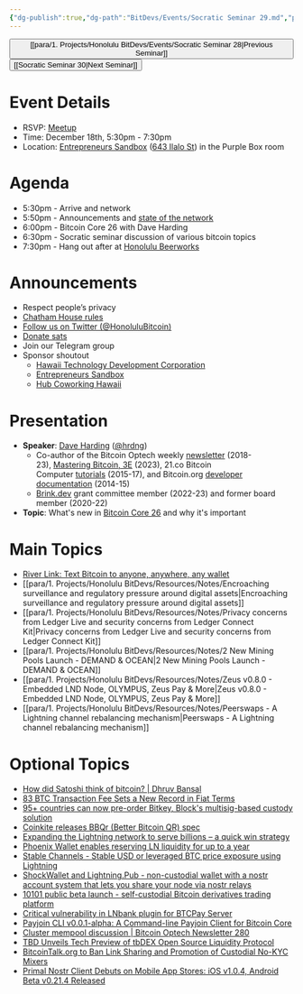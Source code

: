 ```yaml
---
{"dg-publish":true,"dg-path":"BitDevs/Events/Socratic Seminar 29.md","permalink":"/bit-devs/events/socratic-seminar-29/","title":"Socratic Seminar 29","tags":["bitdevs","bitcoin","resource","socratic-29"],"noteIcon":"3","created":"2023-10-19T20:26:53.899-10:00","updated":"2023-12-16T21:21:30.863-10:00"}
---
```




<button class="obsidian-button previous-seminar">[[para/1. Projects/Honolulu BitDevs/Events/Socratic Seminar 28\|Previous Seminar]]</button> <button class="obsidian-button next-seminar">[[Socratic Seminar 30\|Next Seminar]]</button>

# Event Details

- RSVP: [Meetup](https://www.meetup.com/honolulu-bitdevs/events/296852082/)
- Time: December 18th, 5:30pm - 7:30pm
- Location: [Entrepreneurs Sandbox](https://sandboxhawaii.org/) ([643 Ilalo St](https://goo.gl/maps/3Zj38htV13iUn4dcA)) in the Purple Box room

# Agenda

- 5:30pm - Arrive and network  
- 5:50pm - Announcements and [state of the network](https://bitcoin.clarkmoody.com/dashboard/)
- 6:00pm - Bitcoin Core 26 with Dave Harding
- 6:30pm - Socratic seminar discussion of various bitcoin topics
- 7:30pm - Hang out after at [Honolulu Beerworks](https://www.honolulubeerworks.com/)

# Announcements

- Respect people’s privacy
- [Chatham House rules](https://www.chathamhouse.org/about-us/chatham-house-rule)
- [Follow us on Twitter (@HonoluluBitcoin)](https://twitter.com/HonoluluBitcoin)
- [Donate sats](https://checkout.opennode.com/p/5dea6b7a-d33c-4fda-b54c-98f092814c7d)
- Join our Telegram group
- Sponsor shoutout
	- [Hawaii Technology Development Corporation](https://www.htdc.org/about/)
	- [Entrepreneurs Sandbox](https://sandboxhawaii.org/)
	- [Hub Coworking Hawaii](https://hubcoworkinghi.com/)

# Presentation

- **Speaker**: [Dave Harding](https://dtrt.org/) ([@hrdng](https://twitter.com/hrdng?lang=en))
	- Co-author of the Bitcoin Optech weekly [newsletter](https://bitcoinops.org/en/newsletters/) (2018-23), [Mastering Bitcoin, 3E](https://learning.oreilly.com/library/view/mastering-bitcoin-3rd/9781098150082/) (2023), 21.co Bitcoin Computer [tutorials](https://web.archive.org/web/20170606062213/https:/21.co/learn/) (2015-17), and Bitcoin.org [developer documentation](https://btcinformation.org/en/developer-documentation) (2014-15)
	- [Brink.dev](https://brink.dev/) grant committee member (2022-23) and former board member (2020-22)
- **Topic**: What's new in [Bitcoin Core 26](https://www.nobsbitcoin.com/bitcoin-core-v26-0/) and why it's important

# Main Topics

- [River Link: Text Bitcoin to anyone, anywhere, any wallet](https://blog.river.com/introducing-river-link-text-bitcoin-to-anyone-anywhere-any-wallet/)
- [[para/1. Projects/Honolulu BitDevs/Resources/Notes/Encroaching surveillance and regulatory pressure around digital assets\|Encroaching surveillance and regulatory pressure around digital assets]]
- [[para/1. Projects/Honolulu BitDevs/Resources/Notes/Privacy concerns from Ledger Live and security concerns from Ledger Connect Kit\|Privacy concerns from Ledger Live and security concerns from Ledger Connect Kit]]
- [[para/1. Projects/Honolulu BitDevs/Resources/Notes/2 New Mining Pools Launch - DEMAND & OCEAN\|2 New Mining Pools Launch - DEMAND & OCEAN]]
- [[para/1. Projects/Honolulu BitDevs/Resources/Notes/Zeus v0.8.0 - Embedded LND Node, OLYMPUS, Zeus Pay & More\|Zeus v0.8.0 - Embedded LND Node, OLYMPUS, Zeus Pay & More]]
- [[para/1. Projects/Honolulu BitDevs/Resources/Notes/Peerswaps - A Lightning channel rebalancing mechanism\|Peerswaps - A Lightning channel rebalancing mechanism]]

# Optional Topics

- [How did Satoshi think of bitcoin? | Dhruv Bansal](https://unchained.com/go/how-did-satoshi-think-of-bitcoin)
- [83 BTC Transaction Fee Sets a New Record in Fiat Terms](https://www.nobsbitcoin.com/83-btc-transaction-fee/) 
- [95+ countries can now pre-order Bitkey, Block's multisig-based custody solution](https://bitkey.build/pre-order-launch/)
- [Coinkite releases BBQr (Better Bitcoin QR) spec](https://bbqr.org/)
- [Expanding the Lightning network to serve billions – a quick win strategy](https://juraj.bednar.io/en/blog-en/2023/05/07/expanding-the-lightning-network-to-serve-billions-a-quick-win-strategy/)
- [Phoenix Wallet enables reserving LN liquidity for up to a year](https://x.com/phoenixwallet/status/1735699451770032354?s=52&t=fR1UfkkV0hfE5yaQW87bRg)
- [Stable Channels - Stable USD or leveraged BTC price exposure using Lightning](https://twitter.com/tonklaus/status/1729567459579945017)
- [ShockWallet and Lightning.Pub - non-custodial wallet with a nostr account system that lets you share your node via nostr relays](https://www.nobsbitcoin.com/shockwallet-lightning-pub-alpha/)
- [10101 public beta launch - self-custodial Bitcoin derivatives trading platform](https://www.nobsbitcoin.com/10101-v1-6-1-public-beta/) 
- [Critical vulnerability in LNbank plugin for BTCPay Server](https://x.com/btcpayserver/status/1735703168598565365?s=52&t=fR1UfkkV0hfE5yaQW87bRg)
- [Payjoin CLI v0.0.1-alpha: A Command-line Payjoin Client for Bitcoin Core](https://www.nobsbitcoin.com/payjoin-cli-v0-0-1-alpha/)
- [Cluster mempool discussion | Bitcoin Optech Newsletter 280](https://bitcoinops.org/en/newsletters/2023/12/06/#cluster-mempool-discussion)
- [TBD Unveils Tech Preview of tbDEX Open Source Liquidity Protocol](https://www.nobsbitcoin.com/tbd-unveils-tech-preview-of-tbdex-open-source-liquidity-protocol/)
- [BitcoinTalk.org to Ban Link Sharing and Promotion of Custodial No-KYC Mixers](https://www.nobsbitcoin.com/bitcointalk-bans-mixer-promotion-talk/)
- [Primal Nostr Client Debuts on Mobile App Stores: iOS v1.0.4, Android Beta v0.21.4 Released](https://www.nobsbitcoin.com/primal-mobile-apps-store-debut/)